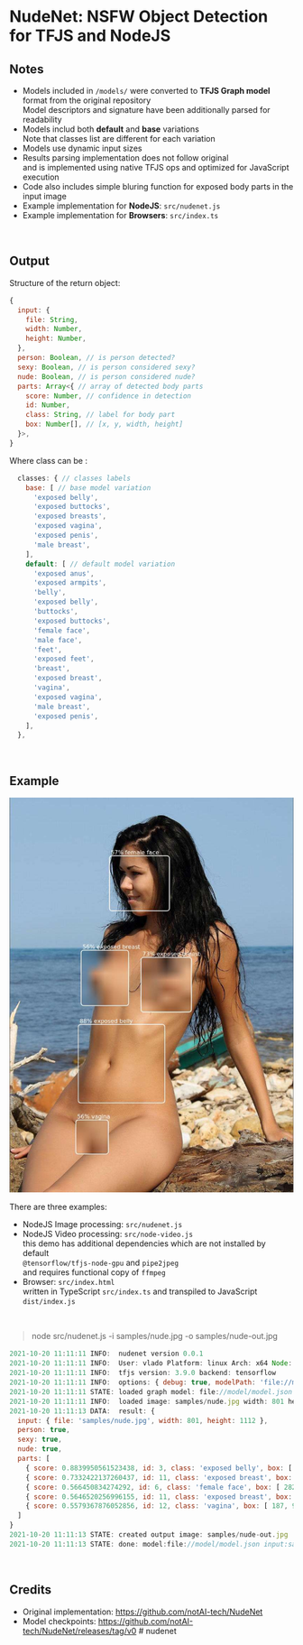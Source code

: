 # NudeNet: NSFW Object Detection for TFJS and NodeJS

## Notes

- Models included in `/models/` were converted to **TFJS Graph model** format from the original repository  
  Model descriptors and signature have been additionally parsed for readability  
- Models includ both **default** and **base** variations  
  Note that classes list are different for each variation  
- Models use dynamic input sizes  
- Results parsing implementation does not follow original  
  and is implemented using native TFJS ops and optimized for JavaScript execution  
- Code also includes simple bluring function for exposed body parts in the input image  
- Example implementation for **NodeJS**: `src/nudenet.js`  
- Example implementation for **Browsers**: `src/index.ts`  

<br>

## Output

Structure of the return object:

```js
{
  input: {
    file: String,
    width: Number,
    height: Number,
  },
  person: Boolean, // is person detected?
  sexy: Boolean, // is person considered sexy?
  nude: Boolean, // is person considered nude?
  parts: Array<{ // array of detected body parts
    score: Number, // confidence in detection
    id: Number,
    class: String, // label for body part
    box: Number[], // [x, y, width, height]
  }>,
}
```

Where class can be :

```js
  classes: { // classes labels
    base: [ // base model variation
      'exposed belly',
      'exposed buttocks',
      'exposed breasts',
      'exposed vagina',
      'exposed penis',
      'male breast',
    ],
    default: [ // default model variation
      'exposed anus',
      'exposed armpits',
      'belly',
      'exposed belly',
      'buttocks',
      'exposed buttocks',
      'female face',
      'male face',
      'feet',
      'exposed feet',
      'breast',
      'exposed breast',
      'vagina',
      'exposed vagina',
      'male breast',
      'exposed penis',
    ],
  },
```

<br>

## Example

![Example Image](samples/nude-out-default.jpg)

There are three examples:

- NodeJS Image processing: `src/nudenet.js`  
- NodeJS Video processing: `src/node-video.js`  
  this demo has additional dependencies which are not installed by default  
  `@tensorflow/tfjs-node-gpu` and `pipe2jpeg`  
  and requires functional copy of `ffmpeg`  
- Browser: `src/index.html`  
  written in TypeScript `src/index.ts` and transpiled to JavaScript `dist/index.js`  

<br>

> node src/nudenet.js -i samples/nude.jpg -o samples/nude-out.jpg

```js
2021-10-20 11:11:11 INFO:  nudenet version 0.0.1
2021-10-20 11:11:11 INFO:  User: vlado Platform: linux Arch: x64 Node: v16.8.0
2021-10-20 11:11:11 INFO:  tfjs version: 3.9.0 backend: tensorflow
2021-10-20 11:11:11 INFO:  options: { debug: true, modelPath: 'file://model/model.json', minScore: 0.3, maxResults: 50, iouThreshold: 0.5, outputNodes: [ 'output1', 'output2', 'output3' ], blurNude: true, blurRadius: 25 }
2021-10-20 11:11:11 STATE: loaded graph model: file://model/model.json
2021-10-20 11:11:11 INFO:  loaded image: samples/nude.jpg width: 801 height: 1112
2021-10-20 11:11:13 DATA:  result: {
  input: { file: 'samples/nude.jpg', width: 801, height: 1112 },
  person: true,
  sexy: true,
  nude: true,
  parts: [
    { score: 0.8839950561523438, id: 3, class: 'exposed belly', box: [ 194, 639, 244, 221 ] },
    { score: 0.7332422137260437, id: 11, class: 'exposed breast', box: [ 371, 450, 142, 154 ] },
    { score: 0.566450834274292, id: 6, class: 'female face', box: [ 282, 164, 169, 155 ] },
    { score: 0.5646520256996155, id: 11, class: 'exposed breast', box: [ 202, 430, 134, 156 ] },
    { score: 0.5579367876052856, id: 12, class: 'vagina', box: [ 187, 908, 92, 96 ] }
  ]
}
2021-10-20 11:11:13 STATE: created output image: samples/nude-out.jpg
2021-10-20 11:11:13 STATE: done: model:file://model/model.json input:samples/nude.jpg output:samples/nude-out.jpg objects: 5
```

<br>

## Credits

- Original implementation: <https://github.com/notAI-tech/NudeNet>
- Model checkpoints: <https://github.com/notAI-tech/NudeNet/releases/tag/v0>
#   n u d e n e t 
 
 